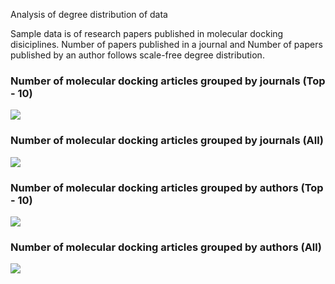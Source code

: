 Analysis of degree distribution of data

Sample data is of research papers published in molecular docking disiciplines. Number of papers published in a journal and Number of papers published by an author follows scale-free degree distribution. 

### Number of molecular docking articles grouped by journals (Top - 10)
<img src='https://github.com/newtein/ScientificCollaboration/blob/master/analysis/images/journal2.png'/>

### Number of molecular docking articles grouped by journals  (All)
<img src='https://github.com/newtein/ScientificCollaboration/blob/master/analysis/images/Journal1.png'/>

### Number of molecular docking articles grouped by authors (Top - 10)
<img src='https://github.com/newtein/ScientificCollaboration/blob/master/analysis/images/author2.png'/>

### Number of molecular docking articles grouped by authors (All)
<img src='https://github.com/newtein/ScientificCollaboration/blob/master/analysis/images/author1.png'/>
